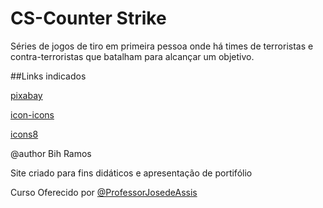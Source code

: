 # CS-Counter Strike
Séries de jogos de tiro em primeira pessoa onde há times de terroristas e contra-terroristas que batalham para alcançar um objetivo. 


##Links indicados

[pixabay](https://pixabay.com/pt/images/search/counter%20strike/) 

[icon-icons](https://icon-icons.com/search/icons/strike)

[icons8](https://icons8.com.br/icons/set/counter-strike)

@author Bih Ramos

Site criado para fins didáticos e apresentação de portifólio

Curso Oferecido por [@ProfessorJosedeAssis](https://www.youtube.com/@ProfessorJosedeAssis)
